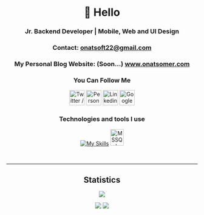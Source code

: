 <div align="center">

# :wave: Hello
 <h3>Jr. Backend Developer | Mobile, Web and UI Design</h3>
</div>

<div align="center">
 
  ### Contact: <a href="mailto:onatsoft22@gmail.com">onatsoft22@gmail.com</a>
  ### My Personal Blog Website: (Soon...) <a href="https://onatsomer.com" target="_blank">www.onatsomer.com</a>
</div>

<div align="center">
 
### You Can Follow Me
[<img height="40" width="40" src="https://skillicons.dev/icons?i=twitter" title="Twitter / X" />][twitter]
[<img height="40" width="40" src="https://skillicons.dev/icons?i=instagram" title="Personal Instagram" />][instagram]
[<img height="40" width="40" src="https://skillicons.dev/icons?i=linkedin" title="Linkedin" />][linkedn]
[<img height="40" width="40" src="https://cdn.discordapp.com/emojis/972590731413843998.png?size=96" title="Google Play Apps" />][googleplay]
</div>

<div align="center">

### Technologies and tools I use
[![My Skills](https://skillicons.dev/icons?i=html,css,cs,java,androidstudio,sqlite,figma,firebase,visualstudio,git)](https://skillicons.dev)
<img src="https://i.hizliresim.com/5leaw4o.png" width="35" height="43" title="MSSQL SERVER">
</div>


<br>


<div align="center">

<hr>

## Statistics
![](https://komarev.com/ghpvc/?username=OnatSoft&color=blue)

![](https://github-readme-stats.vercel.app/api?username=OnatSoft&count_private=true&show_icons=true&theme=highcontrast&locale=en&cache_seconds=14400&include_all_commits=true)
![](https://github-readme-stats.vercel.app/api/top-langs/?username=OnatSoft&langs_count=6&layout=donut&theme=highcontrast)
</div>









[twitter]:https://www.twitter.com/onatsoft
[instagram]:https://www.instagram.com/onat2016
[instagram2]:https://www.instagram.com/appdev_support
[linkedn]:https://www.linkedin.com/in/onatsoft
[linkprofile]:https://bento.me/onatsomer
[googleplay]:https://play.google.com/store/apps/dev?id=8102833443910864978
